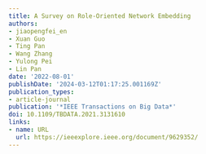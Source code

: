 ```yaml
---
title: A Survey on Role-Oriented Network Embedding
authors:
- jiaopengfei_en
- Xuan Guo
- Ting Pan
- Wang Zhang
- Yulong Pei
- Lin Pan
date: '2022-08-01'
publishDate: '2024-03-12T01:17:25.001169Z'
publication_types:
- article-journal
publication: '*IEEE Transactions on Big Data*'
doi: 10.1109/TBDATA.2021.3131610
links:
- name: URL
  url: https://ieeexplore.ieee.org/document/9629352/
---
```

